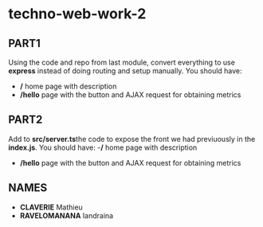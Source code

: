 # techno-web-work-2

## PART1 

Using the code and repo from last module, convert everything to use **express** instead of doing routing and setup manually. You should have:
- **/** home page with description
- **/hello** page with the button and AJAX request for obtaining metrics

## PART2

Add to **src/server.ts**the code to expose the front we had previuously in the **index.js**. You should have:
-**/** home page with description
- **/hello** page with the button and AJAX request for obtaining metrics

## NAMES
- **CLAVERIE** Mathieu
- **RAVELOMANANA** Iandraina

